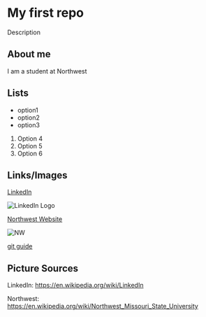 # My first repo
Description


## About me
I am a student at Northwest

## Lists
- option1
- option2
- option3

1. Option 4
1. Option 5
1. Option 6
## Links/Images
[LinkedIn](https://www.linkedin.com/in/elijah-williams-938b08161/)

![LinkedIn Logo](https://upload.wikimedia.org/wikipedia/commons/thumb/8/80/LinkedIn_Logo_2013.svg/200px-LinkedIn_Logo_2013.svg.png)


[Northwest Website](https://www.nwmissouri.edu/) 

![NW](https://upload.wikimedia.org/wikipedia/en/thumb/b/b9/Northwest_Missouri_State_University_logo.svg/250px-Northwest_Missouri_State_University_logo.svg.png)

[git guide](https://opensource.com/article/18/1/step-step-guide-git)


## Picture Sources
LinkedIn: https://en.wikipedia.org/wiki/LinkedIn


Northwest: https://en.wikipedia.org/wiki/Northwest_Missouri_State_University
